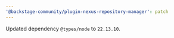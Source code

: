 ```yaml
---
'@backstage-community/plugin-nexus-repository-manager': patch
---
```


Updated dependency `@types/node` to `22.13.10`.
